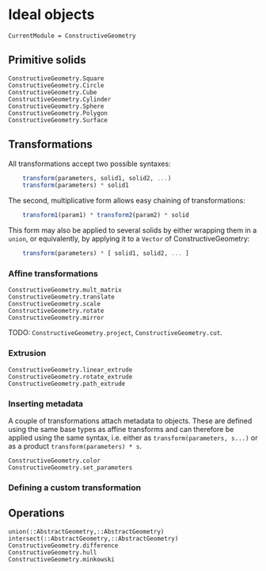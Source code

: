 # Ideal objects
```@meta
CurrentModule = ConstructiveGeometry
```

## Primitive solids

```@docs
ConstructiveGeometry.Square
ConstructiveGeometry.Circle
ConstructiveGeometry.Cube
ConstructiveGeometry.Cylinder
ConstructiveGeometry.Sphere
ConstructiveGeometry.Polygon
ConstructiveGeometry.Surface
```

## Transformations

All transformations accept two possible syntaxes:
```julia
    transform(parameters, solid1, solid2, ...)
    transform(parameters) * solid1
```
The second, multiplicative form allows easy chaining of transformations:
```julia
    transform1(param1) * transform2(param2) * solid
```
This form may also be applied to several solids by either wrapping them in a
`union`, or equivalently, by applying it to a `Vector` of ConstructiveGeometry:
```julia
    transform(parameters) * [ solid1, solid2, ... ]
```

### Affine transformations
```@docs
ConstructiveGeometry.mult_matrix
ConstructiveGeometry.translate
ConstructiveGeometry.scale
ConstructiveGeometry.rotate
ConstructiveGeometry.mirror
```

TODO: `ConstructiveGeometry.project`, `ConstructiveGeometry.cut`.

### Extrusion
```@docs
ConstructiveGeometry.linear_extrude
ConstructiveGeometry.rotate_extrude
ConstructiveGeometry.path_extrude
```

### Inserting metadata

A couple of transformations attach metadata to objects.
These are defined using the same base types as affine transforms
and can therefore be applied using the same syntax,
i.e. either as `transform(parameters, s...)`
or as a product `transform(parameters) * s`.

```@docs
ConstructiveGeometry.color
ConstructiveGeometry.set_parameters
```

### Defining a custom transformation

## Operations
```@docs
union(::AbstractGeometry,::AbstractGeometry)
intersect(::AbstractGeometry,::AbstractGeometry)
ConstructiveGeometry.difference
ConstructiveGeometry.hull
ConstructiveGeometry.minkowski
```

